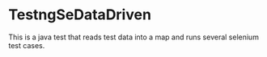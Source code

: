 # TestngSeDataDriven
This is a java test that reads test data into a map and runs several selenium test cases.
